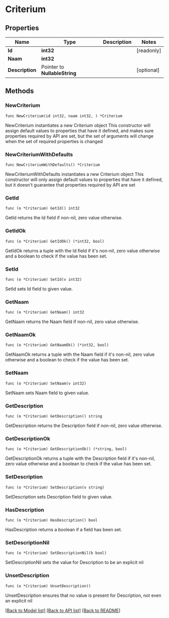 # Criterium

## Properties

Name | Type | Description | Notes
------------ | ------------- | ------------- | -------------
**Id** | **int32** |  | [readonly] 
**Naam** | **int32** |  | 
**Description** | Pointer to **NullableString** |  | [optional] 

## Methods

### NewCriterium

`func NewCriterium(id int32, naam int32, ) *Criterium`

NewCriterium instantiates a new Criterium object
This constructor will assign default values to properties that have it defined,
and makes sure properties required by API are set, but the set of arguments
will change when the set of required properties is changed

### NewCriteriumWithDefaults

`func NewCriteriumWithDefaults() *Criterium`

NewCriteriumWithDefaults instantiates a new Criterium object
This constructor will only assign default values to properties that have it defined,
but it doesn't guarantee that properties required by API are set

### GetId

`func (o *Criterium) GetId() int32`

GetId returns the Id field if non-nil, zero value otherwise.

### GetIdOk

`func (o *Criterium) GetIdOk() (*int32, bool)`

GetIdOk returns a tuple with the Id field if it's non-nil, zero value otherwise
and a boolean to check if the value has been set.

### SetId

`func (o *Criterium) SetId(v int32)`

SetId sets Id field to given value.


### GetNaam

`func (o *Criterium) GetNaam() int32`

GetNaam returns the Naam field if non-nil, zero value otherwise.

### GetNaamOk

`func (o *Criterium) GetNaamOk() (*int32, bool)`

GetNaamOk returns a tuple with the Naam field if it's non-nil, zero value otherwise
and a boolean to check if the value has been set.

### SetNaam

`func (o *Criterium) SetNaam(v int32)`

SetNaam sets Naam field to given value.


### GetDescription

`func (o *Criterium) GetDescription() string`

GetDescription returns the Description field if non-nil, zero value otherwise.

### GetDescriptionOk

`func (o *Criterium) GetDescriptionOk() (*string, bool)`

GetDescriptionOk returns a tuple with the Description field if it's non-nil, zero value otherwise
and a boolean to check if the value has been set.

### SetDescription

`func (o *Criterium) SetDescription(v string)`

SetDescription sets Description field to given value.

### HasDescription

`func (o *Criterium) HasDescription() bool`

HasDescription returns a boolean if a field has been set.

### SetDescriptionNil

`func (o *Criterium) SetDescriptionNil(b bool)`

 SetDescriptionNil sets the value for Description to be an explicit nil

### UnsetDescription
`func (o *Criterium) UnsetDescription()`

UnsetDescription ensures that no value is present for Description, not even an explicit nil

[[Back to Model list]](../README.md#documentation-for-models) [[Back to API list]](../README.md#documentation-for-api-endpoints) [[Back to README]](../README.md)


